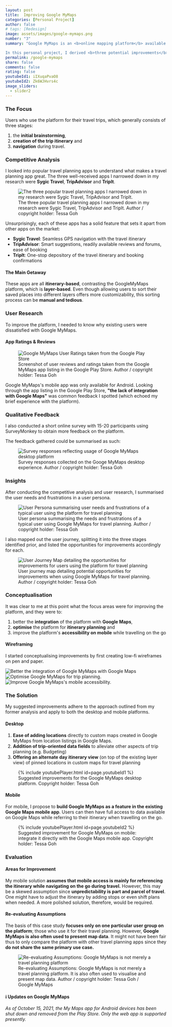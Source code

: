 ```yaml
---
layout: post
title:  Improving Google MyMaps
categories: [Personal Project]
author: false
# tags: [Redesign]
image: assets/images/google-mymaps.png
number: "3"
summary: "Google MyMaps is an <b>online mapping platform</b> available on both <b>web and mobile</b>. It allows its users to create <b>custom maps and share them</b> for collaboration. A large user group are <b>travellers who use the app for travel planning and navigating on the go</b>. With a rising number of travel planning sites and apps, a redesign is overdue for the platform to stay competitive in the long run. 

In this personal project, I derived <b>three potential improvements</b> for the platform. I arrived at these solutions by <b>analysing other existing travel apps</b> and <b>conducting user research</b> to understand how Google MyMaps was lacking compared to its competitors. "
permalink: /google-mymaps
share: false
comments: false
rating: false
youtubeId1: iIXuqaPvaO8
youtubeId2: Zk6WJHvrs4c
image_sliders: 
  - slider2
---
```


### The Focus

Users who use the platform for their travel trips, which generally consists of three stages:
1. the **initial brainstorming**,
2. **creation of the trip itinerary** and
3. **navigation** during travel.

### Competitive Analysis

I looked into popular travel planning apps to understand what makes a travel planning app great. The three well-received apps I narrowed down in my research were **Sygic Travel**, **TripAdvisor** and **TripIt**.

<figure>
  <img src="{{site.url}}/assets/images/google-mymaps-ca1.png" alt="The three popular travel planning apps I narrowed down in my research were Sygic Travel, TripAdvisor and TripIt."/>
  <figcaption>The three popular travel planning apps I narrowed down in my research were Sygic Travel, TripAdvisor and TripIt. Author / copyright holder: Tessa Goh</figcaption>
</figure>

Unsurprisingly, each of these apps has a solid feature that sets it apart from other apps on the market:
* **Sygic Travel**: Seamless GPS navigation with the travel itinerary
* **TripAdvisor**: Smart suggestions, readily available reviews and forums, ease of booking
* **TripIt**: One-stop depository of the travel itinerary and booking confirmations

#### The Main Getaway

These apps are all **itinerary-based**, contrasting the GoogleMyMaps platform, which is **layer-based**. Even though allowing users to sort their saved places into different layers offers more customizability, this sorting process can be **manual and tedious**. 

### User Research

To improve the platform, I needed to know why existing users were dissatisfied with Google MyMaps. 

#### App Ratings & Reviews

<figure>
  <img src="{{site.url}}/assets/images/google-mymaps-ur1.png" alt="Google MyMaps User Ratings taken from the Google Play Store"/>
  <figcaption>Screenshot of user reviews and ratings taken from the Google MyMaps app listing in the Google Play Store. Author / copyright holder: Tessa Goh</figcaption>
</figure>

Google MyMaps's mobile app was only available for Android. Looking through the app listing in the Google Play Store, **"the lack of integration with Google Maps"** was common feedback I spotted (which echoed my brief experience with the platform). 

### Qualitative Feedback

I also conducted a short online survey with 15-20 participants using SurveyMonkey to obtain more feedback on the platform. 

The feedback gathered could be summarised as such:

<figure>
  <img src="{{site.url}}/assets/images/google-mymaps-ur2.png" alt="Survey responses reflecting usage of Google MyMaps desktop platform"/>
  <figcaption>Survey responses collected on the Googe MyMaps desktop experience. Author / copyright holder: Tessa Goh</figcaption>
</figure>

### Insights

After conducting the competitive analysis and user research, I summarised the user needs and frustrations in a user persona.

<figure>
  <img src="{{site.url}}/assets/images/google-mymaps-persona.png" alt="User Persona summarising user needs and frustrations of a typical user using the platform for travel planning"/>
  <figcaption>User persona summarising the needs and frustrations of a typical user using Google MyMaps for travel planning. Author / copyright holder: Tessa Goh</figcaption>
</figure>

I also mapped out the user journey, splitting it into the three stages identified prior, and listed the opportunities for improvements accordingly for each.

<figure>
  <img src="{{site.url}}/assets/images/google-mymaps-userjourney.png" alt="User Journey Map detailing the opportunities for improvements for users using the platform for travel planning"/>
  <figcaption>User journey map detailing potential opportunities for improvements when using Google MyMaps for travel planning. Author / copyright holder: Tessa Goh</figcaption>
</figure>

### Conceptualisation

It was clear to me at this point what the focus areas were for improving the platform, and they were to:
1. better the **integration** of the platform with **Google Maps**,
2. **optimise** the platform for **itinerary planning** and
3. improve the platform's **accessibility on mobile** while travelling on the go

#### Wireframing
I started conceptualising improvements by first creating low-fi wireframes on pen and paper.

<div id="slider">
	
  <img src="{{site.url}}/assets/images/google-mymaps-wireframes_gm-integration.png" title="Low-fi wireframes I drew to kickstart my solutioning (1/3)" alt="Better the integration of Google MyMaps with Google Maps">
	
  <img data-src="{{site.url}}/assets/images/google-mymaps-wireframes_trip.png" title="Low-fi wireframes I drew to kickstart my solutioning (2/3)" src="" alt="Optimise Google MyMaps for trip planning.">
	
  <img data-src="{{site.url}}/assets/images/google-mymaps-wireframes_mobile-accessibility.png" data-src-2x="" src="" title="Low-fi wireframes I drew to kickstart my solutioning (3/3)" alt="Improve Google MyMaps's mobile accessibility.">
  
</div>

<script>
  new IdealImageSlider.Slider('#slider');
  var slider = new IdealImageSlider.Slider({
	selector: '#slider',
	height: 400, // Required but can be set by CSS
	interval: 4000
});
  slider.addCaptions();
  slider.start();
</script>

### The Solution
My suggested improvements adhere to the approach outlined from my former analysis and apply to both the desktop and mobile platforms. 

#### Desktop
1. **Ease of adding locations** directly to custom maps created in Google MyMaps from location listings in Google Maps.
2. **Addition of trip-oriented data fields** to alleviate other aspects of trip planning (e.g. Budgeting)
3. **Offering an alternate day itinerary view** (on top of the existing layer view) of pinned locations in custom maps for travel planning 

<figure>
  {% include youtubePlayer.html id=page.youtubeId1 %}
  <figcaption>Suggested improvements for the Google MyMaps desktop platform. Copyright holder: Tessa Goh</figcaption>
</figure>

#### Mobile
For mobile, I propose to **build Google MyMaps as a feature in the existing Google Maps mobile app**. Users can then have full access to data available on Google Maps while referring to their itinerary when travelling on the go.

<figure>
  {% include youtubePlayer.html id=page.youtubeId2 %}
  <figcaption>Suggested improvement for Google MyMaps on mobile: integrate it directly with the Google Maps mobile app. Copyright holder: Tessa Goh</figcaption>
</figure>

<!-- #### Bonus: Integration with Smart Assistants (Google Assistant)
<figure>
  <img src="{{site.url}}/assets/images/google-mymaps-assistant.png" alt="Bonus: Integration with Smart Assistants (Google Assistant)"/>
  <figcaption>Bonus: Integration with Smart Assistants (Google Assistant). Author / copyright holder: Tessa Goh</figcaption>
</figure>

Reminders to leave for the airport to catch the flight, start the journey towards the next stop on the itinerary list and offer suggestions when something crops up. -->

### Evaluation

#### Areas for Improvement
My mobile solution **assumes that mobile access is mainly for referencing the itinerary while navigating on the go during travel.** However, this may be a skewed assumption since **unpredictability is part and parcel of travel**. One might have to adjust the itinerary by adding stops or even shift plans when needed. A more polished solution, therefore, would be required. 

#### Re-evaluating Assumptions

The basis of this case study **focuses only on one particular user group on the platform**; those who use it for their travel planning. However, **Google MyMaps is also often used to present map data**. It might not have been fair thus to only compare the platform with other travel planning apps since they **do not share the same primary use case.**

<figure>
  <img src="{{site.url}}/assets/images/google-mymaps-explore.png" alt="Re-evaluating Assumptions: Google MyMaps is not merely a travel planning platform"/>
  <figcaption>Re-evaluating Assumptions: Google MyMaps is not merely a travel planning platform. It is also often used to visualise and present map data. Author / copyright holder: Tessa Goh / Google MyMaps</figcaption>
</figure>


<div class="additional-notes">
<h4>ℹ️ Updates on Google MyMaps</h4>
<em>As of October 15, 2021, the My Maps app for Android devices has been shut down and removed from the Play Store. Only the web app is supported presently.</em>
</div>
